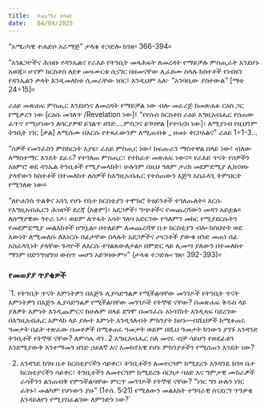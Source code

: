 ```yaml
---
title:  ተጨማሪ ሀሳብ
date:   04/04/2025
---
```


“አሜሪካዊ ተሐድሶ አራማጅ” ታላቁ ተጋድሎ ከገጽ፡ 366-394።

“አገልጋዮችና ሕዝቡ የዳንኤልና የራእይ የትንቢት መጻሕፍት ለመረዳት የማይቻሉ ምስጢራት እንደሆኑ አወጁ። ሆኖም ክርስቶስ ለደቀ መዛሙርቱ ሲናገር በዘመናቸው ሊፈፀሙ ስላሉ ክስተቶች የነብዩን የዳንኤልን ቃላት እንዲመለከቱ ሲመራቸው ነበር፤ እንዲህም አለ፦ “አንባቢው ያስተውል” [ማቴ 24÷15]።

ራዕይ መጽሐፍ ምስጢር እንደሆነና ለመረዳት የማይቻል ነው ብሎ መፈረጅ ከመጽሐፉ ርዕስ ጋር የሚቃረን ነው [ርዕሱ መገለጥ /Revelation ነው]፤ “የየሱስ ክርስቶስ ራዕይ እግዚአብሔር የሰጠው ፈጥኖ የሚሆነውን ለባርያዎቹ ይገልጥ ዘንድ….ምስጋና ይገባዋል [የተባረከ ነው]፣ ለሚያነብ የዚህንም ትንቢት ነገር [ቃል] ለሚሰሙ በእርሱ የተጻፈውንም ለሚጠብቁ _ ዘመኑ ቀርቦአልና" ራዕይ 1÷1-3…

“ሰዎች የመንፈስን ምስክርነት እያዩ፣ ራአይ ምስጢር ነው፤ ከፍጡራን ማስተዋል በላይ ነው፤ ብለው ለማስተማር እንዴት ደፈሩ? የተገለጠ ምስጢር፣ የተከፈተ መጽሐፍ ነውና። የራእይ ጥናት የሰዎችን አዕምሮ ወደ ዳንኤል ትንቢቶች የሚያመላክት፣ ሁሉንም በዚህ ዓለም ታሪክ መደምደሚያ ሊከናወኑ ያላቸውን ክስተቶች በተመለከተ ለሰዎች ከእግዚአብሔር የተሰጠውን እጅግ አስፈላጊ ትምህርት የሚገለጽ ነው።

“ለዮሐንስ ጥልቅና አጓጊ የሆኑ የቤተ ክርስቲያን ተሞክሮ ትዕይንቶች ተገለጡለት። እርሱ የእግዚአብሔርን ሕዝቦች ደረጃ (አቋም)፣ አደጋዎች፣ ግጭቶችና የመጨረሻውን መዳን አይቷል። ለሰማያዊው ጎተራ ነዶ፣ ወይም ለጥፋት አሳት ገለባ አድርገው የዓለምን መከር የሚያደርሱትን የመደምደሚያ መልእክቶች ዘግቧል። በተለይም ለመጨረሻዋ ቤተ ክርስቲያን ብሎ ከስህተት ወደ እውነት ለሚመለሱ ለእነርሱ በፊታቸው ስላሉት አደጋዎችና ጦርነቶች ያውቁ ዘንድ መጠነ ሰፊ አስፈላጊነት ያላቸው ጉዳዮች ለእርሱ ተገልጸውለታል። በምድር ላይ ሊመጣ ያለውን በተመለከተ ማንም በድንግዝግዝ ውስጥ መሆን አይገባውም።” (ታላቁ ተጋድሎ፡ ገጽ፡ 392-393)።



### የመወያያ ጥያቄዎች



`1. የትንቢት ጥናት እምነትዎን በእጅጉ ሊያሳድግልዎ የሚችልባቸው መንገዶች የትንቢት ጥናት እምነትዎን በእጅጉ ሊያሳድግልዎ የሚችልባቸው መንገዶች የትኞቹ ናቸው? በመጽሐፍ ቅዱስ ላይ ያለዎት እምነት እንዲጨምርና ከሁሉም በላይ ደግሞ በመንፈሱ አነሳሽነት እንዲጻፍ ባደረገው በእግዚአብሔር አምላክ ላይ ያሎት እምነት እንዲጎለብት ምክንያት ከሆኑ—በሺህዎች ከሚቆጠሩ ዓመታት በፊት ተጽፈው በመቶዎች በሚቆጠሩ ዓመታት ወይም በሺህ ዓመታት ክንውን ያገኙ አንዳንድ ትንቢቶች የትኞቹ ናቸው? ለምሳሌ ዳን. 2 እግዚአብሔር ስለ መኖሩ ብቻ ሳይሆን የወደፊቱን እንደሚያውቅ እንተማመን ዘንድ ኃይለኛ እና አመክኖአዊ የሆኑ ምክንያቶችን የሚሰጠን እንዴት ነው?

2. አንዳንዴ ከገዛ ቤተ ክርስቲያናችን ሳይቀር፣ ትንቢቶችን ለመተርጎም ከሚደረጉ አንዳንዴ ከገዛ ቤተ ክርስቲያናችን ሳይቀር፣ ትንቢቶችን ለመተርጎም ከሚደረጉ በርካታ ባዕድ እና ግምታዊ ሙከራዎች ራሳችንን ልንጠብቅ የምንችልባቸው ምርጥ መንገዶች የትኞቹ ናቸው? “ነገር ግን ሁሉን ነገር ፈትኑ፤ መልካም የሆነውን ያዙ” (1ተሰ. 5፡21) የሚለውን መልእክት ተግባራዊ ስናደርግ ጥንቃቄ እንዳይለየን የሚያስፈልገው ለምንድን ነው?`